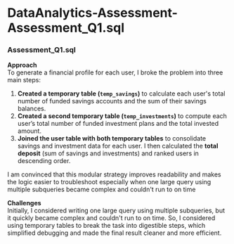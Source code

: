 # DataAnalytics-Assessment-Assessment_Q1.sql
### Assessment_Q1.sql

**Approach**  
To generate a financial profile for each user, I broke the problem into three main steps:

1. **Created a temporary table (`temp_savings`)** to calculate each user's total number of funded savings accounts and the sum of their savings balances.
2. **Created a second temporary table (`temp_investments`)** to compute each user’s total number of funded investment plans and the total invested amount.
3. **Joined the user table with both temporary tables** to consolidate savings and investment data for each user. I then calculated the **total deposit** (sum of savings and investments) and ranked users in descending order.

I am convinced that this modular strategy improves readability and makes the logic easier to troubleshoot especially when one large query using multiple subqueries became complex and couldn't run to on time

**Challenges**  
Initially, I considered writing one large query using multiple subqueries, but it quickly became complex and couldn't run to on time. So, I considered using temporary tables to break the task into digestible steps, which simplified debugging and made the final result cleaner and more efficient.
